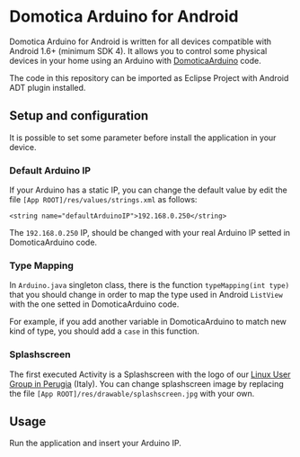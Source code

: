 # Domotica Arduino for Android
Domotica Arduino for Android is written for all devices compatible with Android 1.6+ (minimum SDK 4).
It allows you to control some physical devices in your home using an Arduino with [DomoticaArduino](https://github.com/emanuele-palazzetti/DomoticaArduino) code.

The code in this repository can be imported as Eclipse Project with Android ADT plugin installed.

## Setup and configuration
It is possible to set some parameter before install the application in your device.

### Default Arduino IP
If your Arduino has a static IP, you can change the default value by edit the file <code>[App ROOT]/res/values/strings.xml</code> as follows:

    <string name="defaultArduinoIP">192.168.0.250</string>

The <code>192.168.0.250</code> IP, should be changed with your real Arduino IP setted in DomoticaArduino code.

### Type Mapping
In <code>Arduino.java</code> singleton class, there is the function <code>typeMapping(int type)</code> that you should change in order to map the type used in Android <code>ListView</code> with the one setted in DomoticaArduino code.

For example, if you add another variable in DomoticaArduino to match new kind of type, you should add a <code>case</code> in this function.

### Splashscreen
The first executed Activity is a Splashscreen with the logo of our [Linux User Group in Perugia](http://www.perugiagnulug.org/) (Italy). You can change splashscreen image by replacing the file <code>[App ROOT]/res/drawable/splashscreen.jpg</code> with your own.

## Usage
Run the application and insert your Arduino IP.
